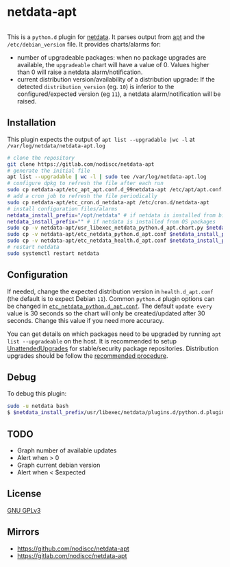 # netdata-apt

![]()

This is a `python.d` plugin for [netdata](https://my-netdata.io/). It parses output from [apt](https://manpages.debian.org/bullseye/apt/apt.8.en.html) and the `/etc/debian_version` file. It provides charts/alarms for:
- number of upgradeable packages: when no package upgrades are available, the `upgradeable` chart will have a value of 0. Values higher than 0 will raise a netdata alarm/notification.
- current distribution version/availability of a distribution upgrade: If the detected `distribution_version` (eg. `10`) is inferior to the configured/expected version (eg `11`), a netdata alarm/notification will be raised.


## Installation

This plugin expects the output of `apt list --upgradable |wc -l` at `/var/log/netdata/netdata-apt.log`


```bash
# clone the repository
git clone https://gitlab.com/nodiscc/netdata-apt
# generate the initial file
apt list --upgradable | wc -l | sudo tee /var/log/netdata-apt.log
# configure dpkg to refresh the file after each run
sudo cp netdata-apt/etc_apt_apt.conf.d_99netdata-apt /etc/apt/apt.conf.d/99netdata-apt
# add a cron job to refresh the file periodically
sudo cp netdata-apt/etc_cron.d_netdata-apt /etc/cron.d/netdata-apt
# install configuration files/alarms
netdata_install_prefix="/opt/netdata" # if netdata is installed from binary/.run script
netdata_install_prefix="" # if netdata is installed from OS packages
sudo cp -v netdata-apt/usr_libexec_netdata_python.d_apt.chart.py $netdata_install_prefix/usr/libexec/netdata/python.d/apt.chart.py
sudo cp -v netdata-apt/etc_netdata_python.d_apt.conf $netdata_install_prefix/etc/netdata/python.d/apt.conf
sudo cp -v netdata-apt/etc_netdata_health.d_apt.conf $netdata_install_prefix/etc/netdata/health.d/apt.conf
# restart netdata
sudo systemctl restart netdata
```


## Configuration

If needed, change the expected distribution version in `health.d_apt.conf` (the default is to expect Debian `11`). Common `python.d` plugin options can be changed in [`etc_netdata_python.d_apt.conf`](etc_netdata_python.d_apt.conf). The default `update every` value is 30 seconds so the chart will only be created/updated after 30 seconds. Change this value if you need more accuracy.

You can get details on which packages need to be upgraded by running `apt list --upgradeable` on the host. It is recommended to setup [UnattendedUpgrades](https://wiki.debian.org/UnattendedUpgrades) for stable/security package repositories. Distribution upgrades should be follow the [recommended procedure](https://debian-handbook.info/browse/stable/sect.dist-upgrade.html).



## Debug

To debug this plugin:

```bash
sudo -u netdata bash
$ $netdata_install_prefix/usr/libexec/netdata/plugins.d/python.d.plugin 1  debug trace apt
```

## TODO

- Graph number of available updates
- Alert when > 0
- Graph current debian version
- Alert when < $expected

## License

[GNU GPLv3](LICENSE)

## Mirrors

- https://github.com/nodiscc/netdata-apt
- https://gitlab.com/nodiscc/netdata-apt

